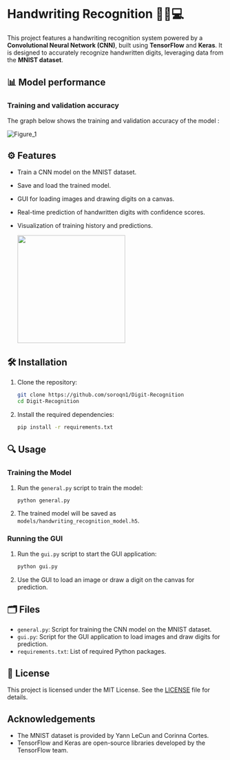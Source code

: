# Handwriting Recognition ✍🏻💻

This project features a handwriting recognition system powered by a **Convolutional Neural Network (CNN)**, built using **TensorFlow** and **Keras**. It is designed to accurately recognize handwritten digits, leveraging data from the **MNIST dataset**.

## 📊 Model performance

### Training and validation accuracy
The graph below shows the training and validation accuracy of the model :

![Figure_1](https://github.com/user-attachments/assets/f6eee4da-f2a0-467d-a370-93a73fe15925)

## ⚙️ Features 

- Train a CNN model on the MNIST dataset.
- Save and load the trained model.
- GUI for loading images and drawing digits on a canvas.
- Real-time prediction of handwritten digits with confidence scores.
- Visualization of training history and predictions.

   <img src="https://github.com/user-attachments/assets/f789701f-52ab-4e27-9621-ee2a858d3636" width="250" />

## 🛠️ Installation

1. Clone the repository:
    ```sh
    git clone https://github.com/soroqn1/Digit-Recognition
    cd Digit-Recognition
    ```

2. Install the required dependencies:
    ```sh
    pip install -r requirements.txt
    ```

## 🔍 Usage

### Training the Model

1. Run the `general.py` script to train the model:
    ```sh
    python general.py
    ```

2. The trained model will be saved as `models/handwriting_recognition_model.h5`.

### Running the GUI

1. Run the `gui.py` script to start the GUI application:
    ```sh
    python gui.py
    ```

2. Use the GUI to load an image or draw a digit on the canvas for prediction.

## 🗂️ Files

- `general.py`: Script for training the CNN model on the MNIST dataset.
- `gui.py`: Script for the GUI application to load images and draw digits for prediction.
- `requirements.txt`: List of required Python packages.


## 📄 License

This project is licensed under the MIT License. See the [LICENSE](LICENSE) file for details.

## Acknowledgements

- The MNIST dataset is provided by Yann LeCun and Corinna Cortes.
- TensorFlow and Keras are open-source libraries developed by the TensorFlow team.
```
